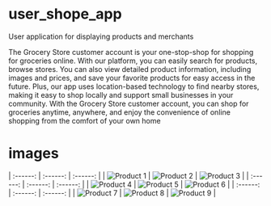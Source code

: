 
# user_shope_app

User application for displaying products and merchants

The Grocery Store customer account is your one-stop-shop for shopping for groceries online. With our platform, you can easily search for products, browse stores. You can also view detailed product information, including images and prices, and save your favorite products for easy access in the future. Plus, our app uses location-based technology to find nearby stores, making it easy to shop locally and support small businesses in your community. With the Grocery Store customer account, you can shop for groceries anytime, anywhere, and enjoy the convenience of online shopping from the comfort of your own home

# images
| :------: | :------: | :------: |
| ![Product 1](img/app/app1.jpg) | ![Product 2](img/app/app2.jpg) | ![Product 3](img/app/app3.jpg) |
| :------: | :------: | :------: |
| ![Product 4](img/app/app4.jpg) | ![Product 5](img/app/app5.jpg) | ![Product 6](img/app/app6.jpg) |
| :------: | :------: | :------: |
| ![Product 7](img/app/app7.jpg) | ![Product 8](img/app/app8.jpg) | ![Product 9](img/app/app9.jpg) |
